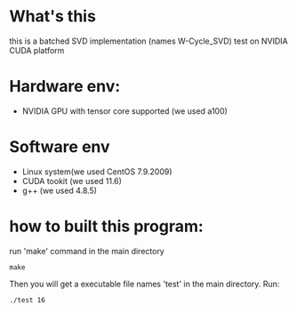 # What's this
this is a batched SVD implementation (names W-Cycle_SVD) test on NVIDIA CUDA platform

# Hardware env:
- NVIDIA GPU with tensor core supported (we used a100)

# Software env
- Linux system(we used CentOS 7.9.2009)
- CUDA tookit (we used 11.6)
- g++ (we used 4.8.5)

# how to built this program:
run 'make' command in the main directory
```shell
make
````
Then you will get a executable file names 'test' in the main directory.
Run:
```shell
./test 16
```
